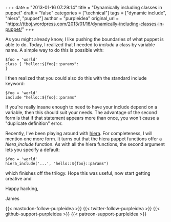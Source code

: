 +++
date = "2013-01-16 07:29:14"
title = "Dynamically including classes in puppet"
draft = "false"
categories = ["technical"]
tags = ["dynamic include", "hiera", "puppet"]
author = "purpleidea"
original_url = "https://ttboj.wordpress.com/2013/01/16/dynamically-including-classes-in-puppet/"
+++

As you might already know, I like pushing the boundaries of what puppet is able to do. Today, I realized that I needed to <em>include</em> a class by variable name. A simple way to do this is possible with:
```
$foo = 'world'
class { "hello::${foo}::params":
}
```
I then realized that you could also do this with the standard include keyword:
```
$foo = 'world'
include "hello::${foo}::params"
```
If you're really insane enough to need to have your include depend on a variable, then this should suit your needs. The advantage of the second form is that if that statement appears more than once, you won't cause a "duplicate definition" error.

Recently, I've been playing around with <a href="https://github.com/puppetlabs/hiera">hiera</a>. For completeness, I will mention one more form. It turns out that the hiera puppet functions offer a <em>hiera_include</em> function. As with all the hiera functions, the second argument lets you specify a default:
```
$foo = 'world'
hiera_include('...', "hello::${foo}::params")
```
which finishes off the trilogy. Hope this was useful, now start getting creative and

Happy hacking,

James

{{< mastodon-follow-purpleidea >}}
{{< twitter-follow-purpleidea >}}
{{< github-support-purpleidea >}}
{{< patreon-support-purpleidea >}}
